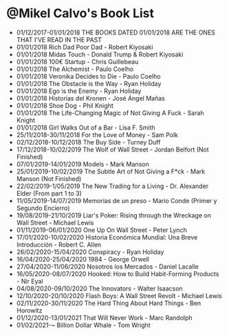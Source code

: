 @Mikel Calvo's Book List
===============
- 01/12/2017-01/01/2018 THE BOOKS DATED 01/01/2018 ARE THE ONES THAT I'VE READ IN THE PAST
- 01/01/2018 Rich Dad Poor Dad - Robert Kiyosaki
- 01/01/2018 Midas Touch - Donald Trump & Robert Kiyosaki
- 01/01/2018 100€ Startup - Chris Guillebeau
- 01/01/2018 The Alchemist - Paulo Coelho
- 01/01/2018 Veronika Decides to Die - Paulo Coelho
- 01/01/2018 The Obstacle is the Way - Ryan Holiday
- 01/01/2018 Ego is the Enemy - Ryan Holiday
- 01/01/2018 Historias del Kronen - José Ángel Mañas
- 01/01/2018 Shoe Dog - Phil Knight
- 01/01/2018 The Life-Changing Magic of Not Giving A Fuck - Sarah Knight
- 01/01/2018 Girl Walks Out of a Bar - Lisa F. Smith
- 25/11/2018-30/11/2018 For the Love of Money - Sam Polk
- 02/12/2018-10/12/2018 The Buy Side - Turney Duff
- 17/12/2018-10/02/2019 The Wolf of Wall Street - Jordan Belfort (Not Finished)
- 07/01/2019-14/01/2019 Models - Mark Manson
- 25/01/2019-10/02/2019 The Subtle Art of Not Giving a F*ck - Mark Manson (Not Finished)
- 22/02/2019-1/05/2019 The New Trading for a Living - Dr. Alexander Elder (From part 1 to 3)
- 11/05/2019-14/07/2019 Memorias de un preso - Mario Conde (Primer y Segundo Encierro)
- 19/08/2019-21/10/2019 Liar's Poker: Rising through the Wreckage on Wall Street - Michael Lewis
- 01/11/2019-06/01/2020 One Up On Wall Street - Peter Lynch
- 17/01/2020-10/02/2020 Historia Económica Mundial: Una Breve Introducción - Robert C. Allen
- 26/02/2020-15/04/2020 Conspiracy - Ryan Holiday
- 16/04/2020-25/04/2020 1984 - George Orwell
- 27/04/2020-11/06/2020 Nosotros los Mercados - Daniel Lacalle
- 16/05/2020-08/07/2020 Hooked: How to Build Habit-Forming Products - Nir Eyal
- 04/08/2020-09/10/2020 The Innovators - Walter Isaacson
- 12/10/2020-20/10/2020 Flash Boys: A Wall Street Revolt - Michael Lewis
- 02/11/2020-30/11/2020 The Hard Thing About Hard Things - Ben Horowitz
- 01/12/2020-13/01/2021 That Will Never Work - Marc Randolph
- 01/02/2021-~ Billion Dollar Whale - Tom Wright